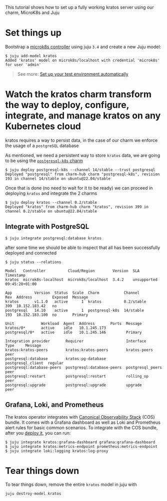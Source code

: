 This tutorial shows how to set up a fully working kratos server using our charm, MicroK8s and Juju 

# Set things up

Bootstrap a [microk8s controller](https://juju.is/docs/juju/set-up--tear-down-your-test-environment#heading--set-up-automatically) using juju `3.4` and create a new Juju model:

```shell
$ juju add-model kratos
Added 'kratos' model on microk8s/localhost with credential 'microk8s' for user 'admin'
```

> See more: [Set up your test environment automatically](https://juju.is/docs/juju/set-up--tear-down-your-test-environment#heading--set-up-automatically)



# Watch the kratos charm transform the way to deploy, configure, integrate, and manage kratos on any Kubernetes cloud

kratos requires a way to persist data, in the case of our charm we enforce the usage of a `postgreSQL` database

As mentioned, we need a persistent way to store `kratos` data, we are going to be using the [`postgresql-k8s` charm](https://charmhub.io/postgresql-k8s) 


```shell
$ juju deploy postgresql-k8s --channel 14/stable --trust postgresql
Deployed "postgresql" from charm-hub charm "postgresql-k8s", revision 193 in channel 14/stable on ubuntu@22.04/stable
```

Once that is done (no need to wait for it to be ready) we can proceed in deploying `kratos` and integrate the 2 charms 


```shell
$ juju deploy kratos --channel 0.2/stable
Deployed "kratos" from charm-hub charm "kratos", revision 399 in channel 0.2/stable on ubuntu@22.04/stable
```

## Integrate with PostgreSQL


```shell 
$ juju integrate postgresql:database kratos
```

after some time we should be able to inspect that all has been successfully deployed and connected


```shell
$ juju status --relations                           

Model   Controller          Cloud/Region        Version  SLA          Timestamp
kratos  microk8s-localhost  microk8s/localhost  3.4.2    unsupported  09:45:28+01:00

App          Version  Status  Scale  Charm           Channel        Rev  Address         Exposed  Message
kratos       v1.1.0   active      1  kratos          0.2/stable     399  10.152.183.42   no       
postgresql   14.10    active      1  postgresql-k8s  14/stable      193  10.152.183.100  no       Primary

Unit            Workload  Agent  Address       Ports  Message
kratos/0*       active    idle   10.1.245.173         
postgresql/0*   active    idle   10.1.245.146         Primary

Integration provider       Requirer                   Interface          Type     Message
kratos:kratos-peers        kratos:kratos-peers        kratos-peers       peer     
postgresql:database        kratos:pg-database         postgresql_client  regular  
postgresql:database-peers  postgresql:database-peers  postgresql_peers   peer     
postgresql:restart         postgresql:restart         rolling_op         peer     
postgresql:upgrade         postgresql:upgrade         upgrade            peer     
```

## Grafana, Loki, and Prometheus

The kratos operator integrates with [Canonical Observability Stack](https://charmhub.io/topics/canonical-observability-stack) (COS) bundle.
It comes with a Grafana dashboard as well as Loki and Prometheus alert rules for basic common scenarios.
To integrate with the COS bundle, after you [deploy it](https://charmhub.io/topics/canonical-observability-stack/tutorials/install-microk8s#heading--deploy-the-cos-lite-bundle), you can run:


```shell
$ juju integrate kratos:grafana-dashboard grafana:grafana-dashboard
$ juju integrate kratos:metrics-endpoint prometheus:metrics-endpoint
$ juju integrate loki:logging kratos:log-proxy
```


# Tear things down

To tear things down, remove the entire `kratos` model in juju with 

```shell
juju destroy-model kratos
```
